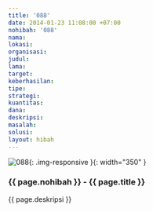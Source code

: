 ```yaml
---
title: '088'
date: 2014-01-23 11:08:00 +07:00
nohibah: '088'
nama:
lokasi:
organisasi:
judul:
lama:
target:
keberhasilan:
tipe:
strategi:
kuantitas:
dana:
deskripsi:
masalah:
solusi:
layout: hibah
---
```


![088](/static/img/hibahcms/088.png){: .img-responsive }{: width="350" }

### {{ page.nohibah }} - {{ page.title }}

{{ page.deskripsi }}
